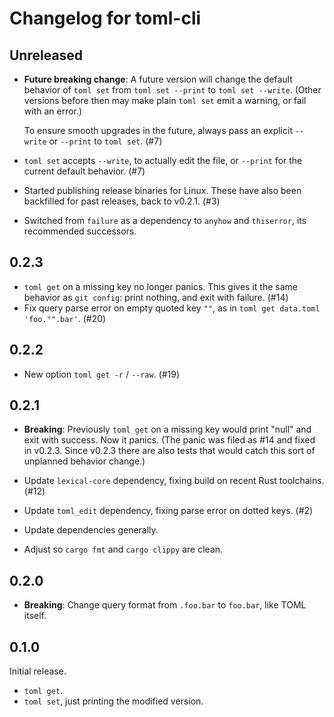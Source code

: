 # Changelog for toml-cli

## Unreleased

* **Future breaking change**: A future version will change the default
  behavior of `toml set` from `toml set --print` to `toml set --write`.
  (Other versions before then may make plain `toml set` emit a warning,
  or fail with an error.)

  To ensure smooth upgrades in the future, always pass an explicit `--write`
  or `--print` to `toml set`. (#7)

* `toml set` accepts `--write`, to actually edit the file, or `--print` for
  the current default behavior. (#7)
* Started publishing release binaries for Linux.  These have also been
  backfilled for past releases, back to v0.2.1. (#3)
* Switched from `failure` as a dependency to `anyhow` and `thiserror`,
  its recommended successors.


## 0.2.3

* `toml get` on a missing key no longer panics.  This gives it the same
  behavior as `git config`: print nothing, and exit with failure. (#14)
* Fix query parse error on empty quoted key `""`,
  as in `toml get data.toml 'foo."".bar'`. (#20)


## 0.2.2

* New option `toml get -r` / `--raw`. (#19)


## 0.2.1

* **Breaking**: Previously `toml get` on a missing key would print "null"
  and exit with success.  Now it panics.  (The panic was filed as #14 and
  fixed in v0.2.3.  Since v0.2.3 there are also tests that would catch this
  sort of unplanned behavior change.)

* Update `lexical-core` dependency, fixing build on recent Rust toolchains. (#12)
* Update `toml_edit` dependency, fixing parse error on dotted keys. (#2)
* Update dependencies generally.
* Adjust so `cargo fmt` and `cargo clippy` are clean.


## 0.2.0

* **Breaking**: Change query format from `.foo.bar` to `foo.bar`,
  like TOML itself.


## 0.1.0

Initial release.

* `toml get`.
* `toml set`, just printing the modified version.
